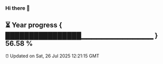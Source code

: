 ### Hi there 👋
⏳ Year progress { ████████████████▁▁▁▁▁▁▁▁▁▁▁▁▁▁ } 56.58 %
---
⏰ Updated on Sat, 26 Jul 2025 12:21:15 GMT

